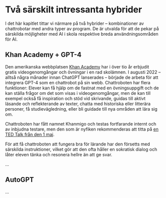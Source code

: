 # Två särskilt intressanta hybrider
I det här kapitlet tittar vi närmare på två hybrider – kombinationer av chattrobotar med andra typer av program. De är utvalda för att de pekar på särskilda möjligheter med AI i skola respektive breda användningsområden för AI.

## Khan Academy + GPT-4
Den amerikanska webbplatsen [Khan Academy][1] har i över tio år erbjudit gratis videogenomgångar och övningar i en rad skolämnen. I augusti 2022 – alltså några månader innan ChatGPT lanserades – började de arbeta för att integrera GPT-4 som en chattrobot på sin webb. Chattroboten har flera funktioner: Elever kan få hjälp om de fastnat med en övningsuppgift och de kan ställa frågor om det som visas i videogenomgångar, men de kan till exempel också få inspiration och stöd vid skrivande, guidas till aktivt läsande och reflekterande av texter, chatta med historiska eller litterära personer, få studievägledning, eller bli guidade till nya områden att lära sig om.

Chattroboten har fått namnet Khanmigo och testas fortfarande internt och av inbjudna testare, men den som är nyfiken rekommenderas att titta på [en TED Talk från den 1 maj][2].

För att få chattroboten att fungera bra för lärande har den försetts med särskilda instruktioner, vilket gör att den ofta håller en sokratisk dialog och låter eleven tänka och resonera hellre än att ge svar.

…

## AutoGPT
…

[1]:	https://khanacademy.org/ "Khan Academy"
[2]:	https://www.ted.com/talks/sal_khan_how_ai_could_save_not_destroy_education/c "TED: How AI could save (not destroy) education"